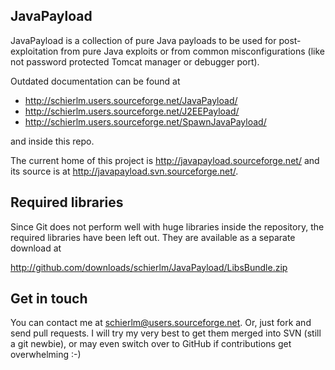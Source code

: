 ## JavaPayload

JavaPayload is a collection of pure Java payloads to be used for post-exploitation from pure Java exploits or from common misconfigurations (like not password protected Tomcat manager or debugger port).

Outdated documentation can be found at 

+ http://schierlm.users.sourceforge.net/JavaPayload/
+ http://schierlm.users.sourceforge.net/J2EEPayload/
+ http://schierlm.users.sourceforge.net/SpawnJavaPayload/

and inside this repo.

The current home of this project is http://javapayload.sourceforge.net/ and its source is at http://javapayload.svn.sourceforge.net/.

## Required libraries

Since Git does not perform well with huge libraries inside the repository, the required libraries
have been left out. They are available as a separate download at

http://github.com/downloads/schierlm/JavaPayload/LibsBundle.zip

## Get in touch

You can contact me at schierlm@users.sourceforge.net. Or, just fork and send pull requests. I will try my very best to get them merged into SVN (still a git newbie), or may even switch over to GitHub if contributions get overwhelming :-)
